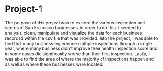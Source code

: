 
# Project-1

The purpose of this project was to explore the various inspection and scores of San Francisco businesses. In order to do this. I needed to analysis, clean, manipulate and visualize the data for each businees recorded within the csv file that was provided. Into the project, I was able to find that many business experience multiple inspections through a single year, where many business didn't improve their health inspection score and in some cases did significantly worse than their first inspection. Lastly, I was able to find the area of where the majority of inspections happen and as well as where these businesses were located.

